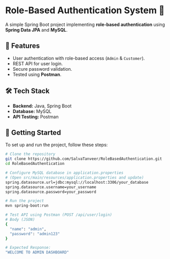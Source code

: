 # Role-Based Authentication System 🚀

A simple Spring Boot project implementing **role-based authentication** using **Spring Data JPA** and **MySQL**.

## 🔹 Features

- User authentication with role-based access (`Admin` & `Customer`).
- REST API for user login.
- Secure password validation.
- Tested using **Postman**.

## 🛠 Tech Stack

- **Backend:** Java, Spring Boot
- **Database:** MySQL
- **API Testing:** Postman

## 🚀 Getting Started

To set up and run the project, follow these steps:

```sh
# Clone the repository
git clone https://github.com/SalvaTanveer/RoleBasedAuthentication.git
cd RoleBasedAuthentication

# Configure MySQL database in application.properties
# (Open src/main/resources/application.properties and update)
spring.datasource.url=jdbc:mysql://localhost:3306/your_database
spring.datasource.username=your_username
spring.datasource.password=your_password

# Run the project
mvn spring-boot:run

# Test API using Postman (POST /api/user/login)
# Body (JSON)
{
  "name": "admin",
  "password": "admin123"
}

# Expected Response:
"WELCOME TO ADMIN DASHBOARD"
```
